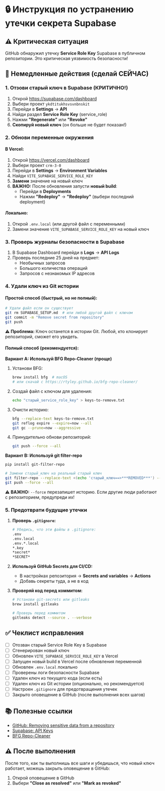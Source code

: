 # 🔒 Инструкция по устранению утечки секрета Supabase

## ⚠️ Критическая ситуация

GitHub обнаружил утечку **Service Role Key** Supabase в публичном репозитории. Это критическая уязвимость безопасности!

## 🚨 Немедленные действия (сделай СЕЙЧАС)

### 1. Отзови старый ключ в Supabase (КРИТИЧНО!)

1. Открой https://supabase.com/dashboard
2. Выбери проект `ykdtitukhsvsvnbnskit`
3. Перейди в **Settings** → **API**
4. Найди раздел **Service Role Key** (service_role)
5. Нажми **"Regenerate"** или **"Revoke"**
6. **Скопируй новый ключ** (он больше не будет показан!)

### 2. Обнови переменные окружения

#### В Vercel:
1. Открой https://vercel.com/dashboard
2. Выбери проект `crm-3-0`
3. Перейди в **Settings** → **Environment Variables**
4. Найди `VITE_SUPABASE_SERVICE_ROLE_KEY`
5. **Замени** значение на новый ключ
6. **ВАЖНО:** После обновления запусти **новый build**:
   - Перейди в **Deployments**
   - Нажми **"Redeploy"** → **"Redeploy"** (выбери последний deployment)

#### Локально:
1. Открой `.env.local` (или другой файл с переменными)
2. Замени значение `VITE_SUPABASE_SERVICE_ROLE_KEY` на новый ключ

### 3. Проверь журналы безопасности в Supabase

1. В Supabase Dashboard перейди в **Logs** → **API Logs**
2. Проверь последние 25 дней на предмет:
   - Необычных запросов
   - Большого количества операций
   - Запросов с незнакомых IP адресов

### 4. Удали ключ из Git истории

#### Простой способ (быстрый, но не полный):
```bash
# Удали файл если он существует
git rm SUPABASE_SETUP.md  # или любой другой файл с ключом
git commit -m "Remove secret from repository"
git push
```

⚠️ **Проблема:** Ключ останется в истории Git. Любой, кто клонирует репозиторий, сможет его увидеть.

#### Полный способ (рекомендуется):

**Вариант A: Используй BFG Repo-Cleaner (проще)**

1. Установи BFG:
   ```bash
   brew install bfg  # macOS
   # или скачай с https://rtyley.github.io/bfg-repo-cleaner/
   ```

2. Создай файл с ключом для удаления:
   ```bash
   echo "старый_service_role_key" > keys-to-remove.txt
   ```

3. Очисти историю:
   ```bash
   bfg --replace-text keys-to-remove.txt
   git reflog expire --expire=now --all
   git gc --prune=now --aggressive
   ```

4. Принудительно обнови репозиторий:
   ```bash
   git push --force --all
   ```

**Вариант B: Используй git filter-repo**

```bash
pip install git-filter-repo

# Замени старый_ключ на реальный старый ключ
git filter-repo --replace-text <(echo 'старый_ключ==>***REMOVED***') --force
git push --force --all
```

⚠️ **ВАЖНО:** `--force` перезапишет историю. Если другие люди работают с репозиторием, предупреди их!

### 5. Предотврати будущие утечки

1. **Проверь `.gitignore`:**
   ```bash
   # Убедись, что эти файлы в .gitignore:
   .env
   .env.local
   .env.*.local
   *.key
   *secret*
   *SECRET*
   ```

2. **Используй GitHub Secrets для CI/CD:**
   - В настройках репозитория → **Secrets and variables** → **Actions**
   - Добавь секреты туда, а не в код

3. **Проверяй код перед коммитом:**
   ```bash
   # Установи git-secrets или gitleaks
   brew install gitleaks
   
   # Проверь перед коммитом
   gitleaks detect --source . --verbose
   ```

## ✅ Чеклист исправления

- [ ] Отозван старый Service Role Key в Supabase
- [ ] Сгенерирован новый ключ
- [ ] Обновлен `VITE_SUPABASE_SERVICE_ROLE_KEY` в Vercel
- [ ] Запущен новый build в Vercel после обновления переменной
- [ ] Обновлен `.env.local` локально
- [ ] Проверены логи безопасности Supabase
- [ ] Удален ключ из текущего кода (если есть)
- [ ] Удален ключ из Git истории (опционально, но рекомендуется)
- [ ] Настроен `.gitignore` для предотвращения утечек
- [ ] Закрыто оповещение в GitHub (после выполнения всех шагов)

## 📚 Полезные ссылки

- [GitHub: Removing sensitive data from a repository](https://docs.github.com/en/authentication/keeping-your-account-and-data-secure/removing-sensitive-data-from-a-repository)
- [Supabase: API Keys](https://supabase.com/docs/guides/database/api-keys)
- [BFG Repo-Cleaner](https://rtyley.github.io/bfg-repo-cleaner/)

## ⚠️ После выполнения

После того, как ты выполнишь все шаги и убедишься, что новый ключ работает, можешь закрыть оповещение в GitHub:
1. Открой оповещение в GitHub
2. Выбери **"Close as resolved"** или **"Mark as revoked"**

